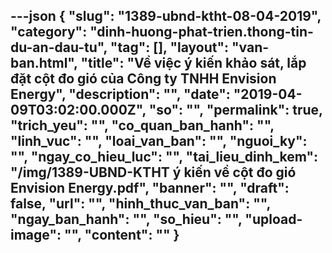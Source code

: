 ---json
{
    "slug": "1389-ubnd-ktht-08-04-2019",
    "category": "dinh-huong-phat-trien.thong-tin-du-an-dau-tu",
    "tag": [],
    "layout": "van-ban.html",
    "title": "Về việc ý kiến khảo sát, lắp đặt cột đo gió của Công ty TNHH Envision Energy",
    "description": "",
    "date": "2019-04-09T03:02:00.000Z",
    "so": "",
    "permalink": true,
    "trich_yeu": "",
    "co_quan_ban_hanh": "",
    "linh_vuc": "",
    "loai_van_ban": "",
    "nguoi_ky": "",
    "ngay_co_hieu_luc": "",
    "tai_lieu_dinh_kem": "/img/1389-UBND-KTHT ý kiến về cột đo gió Envision Energy.pdf",
    "banner": "",
    "draft": false,
    "url": "",
    "hinh_thuc_van_ban": "",
    "ngay_ban_hanh": "",
    "so_hieu": "",
    "upload-image": "",
    "__content__": ""
}
---
